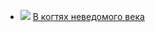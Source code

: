 * ![](/books/sf_history/Андрей%20Ерпылев/В%20когтях%20неведомого%20века.jpg) [В когтях неведомого века](/books/sf_history/Андрей%20Ерпылев/В%20когтях%20неведомого%20века)